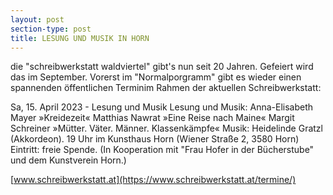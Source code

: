 ```yaml
---
layout: post
section-type: post
title: LESUNG UND MUSIK IN HORN
---
```

die "schreibwerkstatt waldviertel" gibt's nun seit 20 Jahren. Gefeiert wird das im September. Vorerst im "Normalporgramm" gibt es wieder einen spannenden öffentlichen Terminim Rahmen der aktuellen Schreibwerkstatt:

Sa, 15. April 2023 - Lesung und Musik
Lesung und Musik: Anna-Elisabeth Mayer »Kreidezeit«
Matthias Nawrat »Eine Reise nach Maine«
Margit Schreiner »Mütter. Väter. Männer. Klassenkämpfe«
Musik: Heidelinde Gratzl (Akkordeon). 19 Uhr im Kunsthaus Horn (Wiener Straße 2, 3580 Horn) Eintritt: freie Spende.
(In Kooperation mit "Frau Hofer in der Bücherstube" und dem Kunstverein Horn.)

[www.schreibwerkstatt.at](https://www.schreibwerkstatt.at/termine/)
